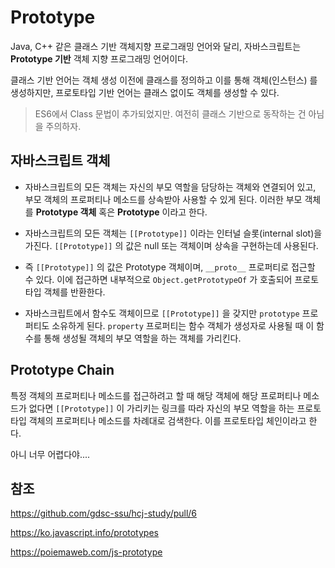 # Prototype

Java, C++ 같은 클래스 기반 객체지향 프로그래밍 언어와 달리, 자바스크립트는 **Prototype 기반** 객체 지향 프로그래밍 언어이다. 

클래스 기반 언어는 객체 생성 이전에 클래스를 정의하고 이를 통해 객체(인스턴스) 를 생성하지만, 프로토타입 기반 언어는 클래스 없이도 객체를 생성할 수 있다. 

> ES6에서 Class 문법이 추가되었지만. 여전히 클래스 기반으로 동작하는 건 아님을 주의하자. 

## 자바스크립트 객체

- 자바스크립트의 모든 객체는 자신의 부모 역할을 담당하는 객체와 연결되어 있고, 부모 객체의 프로퍼티나 메소드를 상속받아 사용할 수 있게 된다. 이러한 부모 객체를 **Prototype 객체** 혹은 **Prototype** 이라고 한다. 
- 자바스크립트의 모든 객체는 `[[Prototype]]` 이라는 인터널 슬롯(internal slot)을 가진다. `[[Prototype]]` 의 값은 null 또는 객체이며 상속을 구현하는데 사용된다. 

- 즉 `[[Prototype]]` 의 값은 Prototype 객체이며, `__proto__` 프로퍼티로 접근할 수 있다. 이에 접근하면 내부적으로 `Object.getPrototypeOf` 가 호출되어 프로토타입 객체를 반환한다. 
- 자바스크립트에서 함수도 객체이므로 `[[Prototype]]` 을 갖지만 `prototype` 프로퍼티도 소유하게 된다. `property` 프로퍼티는 함수 객체가 생성자로 사용될 때 이 함수를 통해 생성될 객체의 부모 역할을 하는 객체를 가리킨다.

## Prototype Chain

특정 객체의 프로퍼티나 메소드를 접근하려고 할 때 해당 객체에 해당 프로퍼티나 메소드가 없다면 `[[Prototype]]` 이 가리키는 링크를 따라 자신의 부모 역할을 하는 프로토타입 객체의 프로퍼티나 메소드를 차례대로 검색한다. 이를 프로토타입 체인이라고 한다.

아니 너무 어렵다야....

## 참조

https://github.com/gdsc-ssu/hcj-study/pull/6

https://ko.javascript.info/prototypes

https://poiemaweb.com/js-prototype